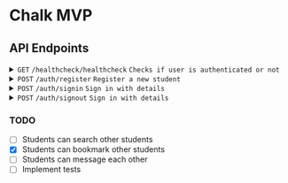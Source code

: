# Chalk MVP

## API Endpoints

<details>
  <summary>
    <code>GET</code>
    <code>/healthcheck/healthcheck</code>
    <code>Checks if user is authenticated or not</code>
  </summary>

  ### Parameters
  >|name|type|data type|description|
  >|----|----|---------|-----------|
  >|Token|Header|string|Format: `Bearer <Token>` where `Token` is the auth token received when logged in|

  ### Responses
  >|http code|response|
  >|---------|--------|
  >|200|`{"message": "ok"}`|
</details>

<details>
  <summary>
    <code>POST</code>
    <code>/auth/register</code>
    <code>Register a new student</code>
  </summary>

  ### Parameters
  >|name|type|data type|description|
  >|----|----|---------|-----------|
  >|StudentData|Body|JSON|Registers a new student and returns the ID back|

  ### Responses
  >|http code|response|
  >|---------|--------|
  >|201|`{"id": id}`|
  >|422|{"error": "User with email {email} already exists."}|
  >|400|`No information`. Returned when server cannot process json|

  ### StudentData 
  ```json
  {
    name: string               
    email: string              
    password: string           
    description?: string        
    university?: string         
    degree?: string             
    skills?: string             
    year_of_graduation?: string 
  }
```
</details>

<details>
  <summary>
    <code>POST</code>
    <code>/auth/signin</code>
    <code>Sign in with details</code>
  </summary>

  ### Parameters
  >|name|type|data type|description|
  >|----|----|---------|-----------|
  >|LoginData|Body|JSON|Sign into the server. Returns an authentication token to be used with other API endpoints|

  ### Responses
  >|http code|response|
  >|---------|--------|
  >|200|`{"token": token}`|
  >|401|{"error": "User with email {email} does not exist"} or {"error": "Invalid credentials"}|
  >|400|`No information`. Returned when server cannot process json|

  ### LoginData 

  ```json
  {
    email: string              
    password: string           
  }
```
</details>

<details>
  <summary>
    <code>POST</code>
    <code>/auth/signout</code>
    <code>Sign in with details</code>
  </summary>

  ### Parameters
  >|name|type|data type|description|
  >|----|----|---------|-----------|
  >|Token|Header|String|Format: `Bearer <Token>`|

  ### Responses
  >|http code|response|
  >|---------|--------|
  >|202|`{"message": ok}`|

</details>


### TODO 
- [ ] Students can search other students
- [x] Students can bookmark other students 
- [ ] Students can message each other
- [ ] Implement tests
